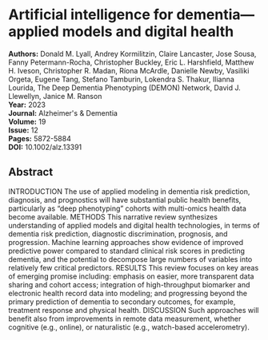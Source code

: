 # Artificial intelligence for dementia—applied models and digital health

**Authors:** Donald M. Lyall, Andrey Kormilitzin, Claire Lancaster, Jose Sousa, Fanny Petermann-Rocha, Christopher Buckley, Eric L. Harshfield, Matthew H. Iveson, Christopher R. Madan, Ríona McArdle, Danielle Newby, Vasiliki Orgeta, Eugene Tang, Stefano Tamburin, Lokendra S. Thakur, Ilianna Lourida, The Deep Dementia Phenotyping (DEMON) Network, David J. Llewellyn, Janice M. Ranson  
**Year:** 2023  
**Journal:** Alzheimer's & Dementia  
**Volume:** 19  
**Issue:** 12  
**Pages:** 5872-5884  
**DOI:** 10.1002/alz.13391  

## Abstract
INTRODUCTION The use of applied modeling in dementia risk prediction, diagnosis, and prognostics will have substantial public health benefits, particularly as “deep phenotyping” cohorts with multi-omics health data become available. METHODS This narrative review synthesizes understanding of applied models and digital health technologies, in terms of dementia risk prediction, diagnostic discrimination, prognosis, and progression. Machine learning approaches show evidence of improved predictive power compared to standard clinical risk scores in predicting dementia, and the potential to decompose large numbers of variables into relatively few critical predictors. RESULTS This review focuses on key areas of emerging promise including: emphasis on easier, more transparent data sharing and cohort access; integration of high-throughput biomarker and electronic health record data into modeling; and progressing beyond the primary prediction of dementia to secondary outcomes, for example, treatment response and physical health. DISCUSSION Such approaches will benefit also from improvements in remote data measurement, whether cognitive (e.g., online), or naturalistic (e.g., watch-based accelerometry).

